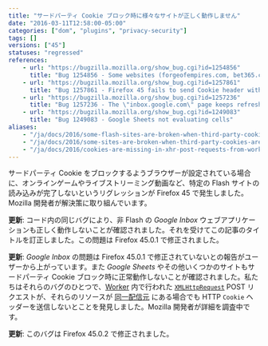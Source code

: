 ```yaml
---
title: "サードパーティ Cookie ブロック時に様々なサイトが正しく動作しません"
date: "2016-03-11T12:58:00-05:00"
categories: ["dom", "plugins", "privacy-security"]
tags: []
versions: ["45"]
statuses: "regressed"
references:
    - url: "https://bugzilla.mozilla.org/show_bug.cgi?id=1254856"
      title: "Bug 1254856 - Some websites (forgeofempires.com, bet365.com, inbox.google.com) can't finish loading with \"Accept third-party cookies: Never\" checked"
    - url: "https://bugzilla.mozilla.org/show_bug.cgi?id=1257861"
      title: "Bug 1257861 - Firefox 45 fails to send Cookie header with XHR post requests done from a web worker when third-party cookies are blocked"
    - url: "https://bugzilla.mozilla.org/show_bug.cgi?id=1257236"
      title: "Bug 1257236 - The \"inbox.google.com\" page keeps refreshing on and on with \"Accept third-party cookies: Never\" checked"
    - url: "https://bugzilla.mozilla.org/show_bug.cgi?id=1249083"
      title: "Bug 1249083 - Google Sheets not evaluating cells"
aliases:
    - "/ja/docs/2016/some-flash-sites-are-broken-when-third-party-cookies-are-blocked/"
    - "/ja/docs/2016/some-sites-are-broken-when-third-party-cookies-are-blocked/"
    - "/ja/docs/2016/cookies-are-missing-in-xhr-post-requests-from-workers-when-third-party-cookies-are-blocked/"
---
```

サードパーティ Cookie をブロックするようブラウザーが設定されている場合に、オンラインゲームやライブストリーミング動画など、特定の Flash サイトの読み込みが完了しないというリグレッションが Firefox 45 で発生しました。Mozilla 開発者が解決策に取り組んでいます。

**更新**: コード内の同じバグにより、非 Flash の *Google Inbox* ウェブアプリケーションも正しく動作しないことが確認されました。それを受けてこの記事のタイトルを訂正しました。この問題は Firefox 45.0.1 で修正されました。

**更新**: *Google Inbox* の問題は Firefox 45.0.1 で修正されていないとの報告がユーザーから上がっています。また *Google Sheets* やその他いくつかのサイトもサードパーティ Cookie ブロック時に正常動作しないことが確認されました。私たちはそれらのバグのひとつで、[Worker](https://developer.mozilla.org/docs/Web/API/Web_Workers_API/Using_web_workers) 内で行われた [`XMLHttpRequest`](https://developer.mozilla.org/docs/Web/API/XMLHttpRequest) POST リクエストが、それらのリソースが [同一配信元](https://developer.mozilla.org/docs/Web/Security/Same-origin_policy) にある場合でも HTTP `Cookie` ヘッダーを送信しないとことを発見しました。Mozilla 開発者が詳細を調査中です。

**更新**: このバグは Firefox 45.0.2 で修正されました。
